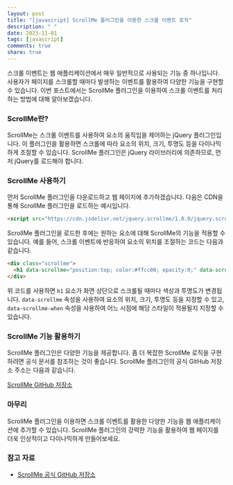 ```yaml
---
layout: post
title: "[javascript] ScrollMe 플러그인을 이용한 스크롤 이벤트 로직"
description: " "
date: 2023-11-01
tags: [javascript]
comments: true
share: true
---
```


스크롤 이벤트는 웹 애플리케이션에서 매우 일반적으로 사용되는 기능 중 하나입니다. 사용자가 페이지를 스크롤할 때마다 발생하는 이벤트를 활용하여 다양한 기능을 구현할 수 있습니다. 이번 포스트에서는 ScrollMe 플러그인을 이용하여 스크롤 이벤트를 처리하는 방법에 대해 알아보겠습니다.

### ScrollMe란?

ScrollMe는 스크롤 이벤트를 사용하여 요소의 움직임을 제어하는 jQuery 플러그인입니다. 이 플러그인을 활용하면 스크롤에 따라 요소의 위치, 크기, 투명도 등을 다이나믹하게 조절할 수 있습니다. ScrollMe 플러그인은 jQuery 라이브러리에 의존하므로, 먼저 jQuery를 로드해야 합니다.

### ScrollMe 사용하기

먼저 ScrollMe 플러그인을 다운로드하고 웹 페이지에 추가하겠습니다. 다음은 CDN을 통해 ScrollMe 플러그인을 로드하는 예시입니다.

```html
<script src="https://cdn.jsdelivr.net/jquery.scrollme/1.0.0/jquery.scrollme.min.js"></script>
```

ScrollMe 플러그인을 로드한 후에는 원하는 요소에 대해 ScrollMe의 기능을 적용할 수 있습니다. 예를 들어, 스크롤 이벤트에 반응하여 요소의 위치를 조절하는 코드는 다음과 같습니다.

```html
<div class="scrollme">
  <h1 data-scrollme="position:top; color:#ffcc00; opacity:0;" data-scrollme-when="enter">Hello, ScrollMe!</h1>
</div>
```

위 코드를 사용하면 `h1` 요소가 화면 상단으로 스크롤될 때마다 색상과 투명도가 변경됩니다. `data-scrollme` 속성을 사용하여 요소의 위치, 크기, 투명도 등을 지정할 수 있고, `data-scrollme-when` 속성을 사용하여 어느 시점에 해당 스타일이 적용될지 지정할 수 있습니다.

### ScrollMe 기능 활용하기

ScrollMe 플러그인은 다양한 기능을 제공합니다. 좀 더 복잡한 ScrollMe 로직을 구현하려면 공식 문서를 참조하는 것이 좋습니다. ScrollMe 플러그인의 공식 GitHub 저장소 주소는 다음과 같습니다.

[ScrollMe GitHub 저장소](https://github.com/nckprsn/scrollme)

### 마무리

ScrollMe 플러그인을 이용하면 스크롤 이벤트를 활용한 다양한 기능을 웹 애플리케이션에 추가할 수 있습니다. ScrollMe 플러그인의 강력한 기능을 활용하여 웹 페이지를 더욱 인상적이고 다이나믹하게 만들어보세요.

### 참고 자료
- [ScrollMe 공식 GitHub 저장소](https://github.com/nckprsn/scrollme)